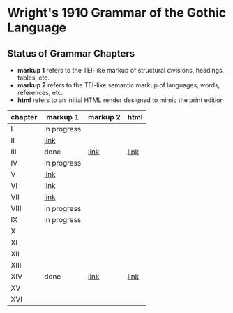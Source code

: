 # Wright's 1910 Grammar of the Gothic Language

## Status of Grammar Chapters

* **markup 1** refers to the TEI-like markup of structural divisions, headings, tables, etc.
* **markup 2** refers to the TEI-like semantic markup of languages, words, references, etc.
* **html** refers to an initial HTML render designed to mimic the print edition

| chapter | markup 1              | markup 2              | html                   |
|---------|-----------------------|-----------------------|------------------------|
| I       | in progress           |                       |                        |
| II      | [link](chapter02.xml) |                       |                        |
| III     | done                  | [link](chapter03.xml) | [link](chapter03.html) |
| IV      | in progress           |                       |                        |
| V       | [link](chapter05.xml) |                       |                        |
| VI      | [link](chapter06.xml) |                       |                        |
| VII     | [link](chapter07.xml) |                       |                        |
| VIII    | in progress           |                       |                        |
| IX      | in progress           |                       |                        |
| X       |                       |                       |                        |
| XI      |                       |                       |                        |
| XII     |                       |                       |                        |
| XIII    |                       |                       |                        |
| XIV     | done                  | [link](chapter14.xml) | [link](chapter14.html) |
| XV      |                       |                       |                        |
| XVI     |                       |                       |                        |
